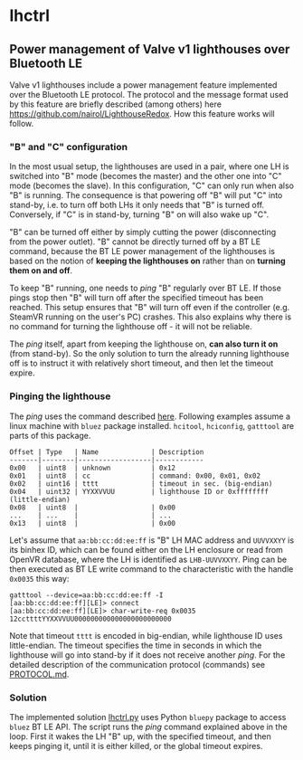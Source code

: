 # lhctrl
## Power management of Valve v1 lighthouses over Bluetooth LE

Valve v1 lighthouses include a power management feature implemented over the Bluetooth LE protocol. The protocol and the message format used by this feature are briefly described (among others) here https://github.com/nairol/LighthouseRedox. How this feature works will follow.

### "B" and "C" configuration
In the most usual setup, the lighthouses are used in a pair, where one LH is switched into "B" mode (becomes the master) and the other one into "C" mode (becomes the slave). In this configuration, "C" can only run when also "B" is running. The consequence is that powering off "B" will put "C" into stand-by, i.e. to turn off both LHs it only needs that "B" is turned off. Conversely, if "C" is in stand-by, turning "B" on will also wake up "C".

"B" can be turned off either by simply cutting the power (disconnecting from the power outlet). "B" cannot be directly turned off by a BT LE command, because the BT LE power management of the lighthouses is based on the notion of **keeping the lighthouses on** rather than on **turning them on and off**.

To keep "B" running, one needs to *ping* "B" regularly over BT LE. If those pings stop then "B" will turn off after the specified timeout has been reached. This setup ensures that "B" will turn off even if the controller (e.g. SteamVR running on the user's PC) crashes. This also explains why there is no command for turning the lighthouse off - it will not be reliable.

The *ping* itself, apart from keeping the lighthouse on, **can also turn it on** (from stand-by). So the only solution to turn the already running lighthouse off is to instruct it with relatively short timeout, and then let the timeout expire.

### Pinging the lighthouse

The *ping* uses the command described [here](https://github.com/nairol/LighthouseRedox/blob/master/docs/Base%20Station.md#wake-up-and-set-sleep-timeout). Following examples assume a linux machine with `bluez` package installed. `hcitool`, `hciconfig`, `gatttool` are parts of this package.
```
Offset | Type   | Name             | Description
-------|--------|------------------|------------
0x00   | uint8  | unknown          | 0x12
0x01   | uint8  | cc               | command: 0x00, 0x01, 0x02
0x02   | uint16 | tttt             | timeout in sec. (big-endian)
0x04   | uint32 | YYXXVVUU         | lighthouse ID or 0xffffffff (little-endian)
0x08   | uint8  |                  | 0x00
...    | ...    |                  | ...
0x13   | uint8  |                  | 0x00
```

Let's assume that `aa:bb:cc:dd:ee:ff` is "B" LH MAC address and `UUVVXXYY` is its binhex ID, which can be found either on the LH enclosure or read from OpenVR database, where the LH is identified as `LHB-UUVVXXYY`. Ping can be then executed as BT LE write command to the characteristic with the handle `0x0035` this way:
```
gatttool --device=aa:bb:cc:dd:ee:ff -I
[aa:bb:cc:dd:ee:ff][LE]> connect
[aa:bb:cc:dd:ee:ff][LE]> char-write-req 0x0035 12ccttttYYXXVVUU000000000000000000000000
```
Note that timeout `tttt` is encoded in big-endian, while lighthouse ID uses little-endian. The timeout specifies the time in seconds in which the lighthouse will go into stand-by if it does not receive another *ping*. For the detailed description of the communication protocol (commands) see [PROTOCOL.md](/PROTOCOL.md).

### Solution

The implemented solution [lhctrl.py](/pylhctrl/lhctrl.py) uses Python `bluepy` package to access `bluez` BT LE API. The script runs the *ping* command explained above in the loop. First it wakes the LH "B" up, with the specified timeout, and then keeps pinging it, until it is either killed, or the global timeout expires.
